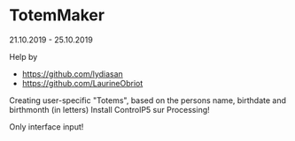 # TotemMaker

21.10.2019 - 25.10.2019

Help by
 - https://github.com/lydiasan 
 - https://github.com/LaurineObriot

Creating user-specific "Totems", based on the persons name, birthdate and birthmonth (in letters)
Install ControlP5 sur Processing!

Only interface input! 
